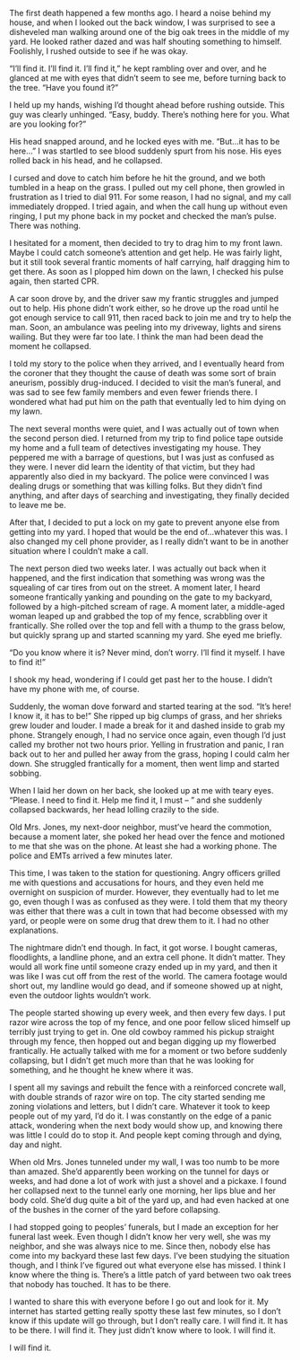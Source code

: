 The first death happened a few months ago. I heard a noise behind my house, and when I looked out the back window, I was surprised to see a disheveled man walking around one of the big oak trees in the middle of my yard. He looked rather dazed and was half shouting something to himself. Foolishly, I rushed outside to see if he was okay.

“I’ll find it. I’ll find it. I’ll find it,” he kept rambling over and over, and he glanced at me with eyes that didn’t seem to see me, before turning back to the tree. “Have you found it?”

I held up my hands, wishing I’d thought ahead before rushing outside. This guy was clearly unhinged. “Easy, buddy. There’s nothing here for you. What are you looking for?”

His head snapped around, and he locked eyes with me. “But…it has to be here…” I was startled to see blood suddenly spurt from his nose. His eyes rolled back in his head, and he collapsed.

I cursed and dove to catch him before he hit the ground, and we both tumbled in a heap on the grass. I pulled out my cell phone, then growled in frustration as I tried to dial 911. For some reason, I had no signal, and my call immediately dropped. I tried again, and when the call hung up without even ringing, I put my phone back in my pocket and checked the man’s pulse. There was nothing.

I hesitated for a moment, then decided to try to drag him to my front lawn. Maybe I could catch someone’s attention and get help. He was fairly light, but it still took several frantic moments of half carrying, half dragging him to get there. As soon as I plopped him down on the lawn, I checked his pulse again, then started CPR.

A car soon drove by, and the driver saw my frantic struggles and jumped out to help. His phone didn’t work either, so he drove up the road until he got enough service to call 911, then raced back to join me and try to help the man. Soon, an ambulance was peeling into my driveway, lights and sirens wailing. But they were far too late. I think the man had been dead the moment he collapsed.

I told my story to the police when they arrived, and I eventually heard from the coroner that they thought the cause of death was some sort of brain aneurism, possibly drug-induced. I decided to visit the man’s funeral, and was sad to see few family members and even fewer friends there. I wondered what had put him on the path that eventually led to him dying on my lawn.

The next several months were quiet, and I was actually out of town when the second person died. I returned from my trip to find police tape outside my home and a full team of detectives investigating my house. They peppered me with a barrage of questions, but I was just as confused as they were. I never did learn the identity of that victim, but they had apparently also died in my backyard. The police were convinced I was dealing drugs or something that was killing folks. But they didn’t find anything, and after days of searching and investigating, they finally decided to leave me be.

After that, I decided to put a lock on my gate to prevent anyone else from getting into my yard. I hoped that would be the end of…whatever this was. I also changed my cell phone provider, as I really didn’t want to be in another situation where I couldn’t make a call.

The next person died two weeks later. I was actually out back when it happened, and the first indication that something was wrong was the squealing of car tires from out on the street. A moment later, I heard someone frantically yanking and pounding on the gate to my backyard, followed by a high-pitched scream of rage. A moment later, a middle-aged woman leaped up and grabbed the top of my fence, scrabbling over it frantically. She rolled over the top and fell with a thump to the grass below, but quickly sprang up and started scanning my yard. She eyed me briefly.

“Do you know where it is? Never mind, don’t worry. I’ll find it myself. I have to find it!”

I shook my head, wondering if I could get past her to the house. I didn’t have my phone with me, of course.

Suddenly, the woman dove forward and started tearing at the sod. “It’s here! I know it, it has to be!” She ripped up big clumps of grass, and her shrieks grew louder and louder. I made a break for it and dashed inside to grab my phone. Strangely enough, I had no service once again, even though I’d just called my brother not two hours prior. Yelling in frustration and panic, I ran back out to her and pulled her away from the grass, hoping I could calm her down. She struggled frantically for a moment, then went limp and started sobbing.

When I laid her down on her back, she looked up at me with teary eyes. “Please. I need to find it. Help me find it, I must – ” and she suddenly collapsed backwards, her head lolling crazily to the side.

Old Mrs. Jones, my next-door neighbor, must’ve heard the commotion, because a moment later, she poked her head over the fence and motioned to me that she was on the phone. At least she had a working phone. The police and EMTs arrived a few minutes later.

This time, I was taken to the station for questioning. Angry officers grilled me with questions and accusations for hours, and they even held me overnight on suspicion of murder. However, they eventually had to let me go, even though I was as confused as they were. I told them that my theory was either that there was a cult in town that had become obsessed with my yard, or people were on some drug that drew them to it. I had no other explanations.

The nightmare didn’t end though. In fact, it got worse. I bought cameras, floodlights, a landline phone, and an extra cell phone. It didn’t matter. They would all work fine until someone crazy ended up in my yard, and then it was like I was cut off from the rest of the world. The camera footage would short out, my landline would go dead, and if someone showed up at night, even the outdoor lights wouldn’t work.

The people started showing up every week, and then every few days. I put razor wire across the top of my fence, and one poor fellow sliced himself up terribly just trying to get in. One old cowboy rammed his pickup straight through my fence, then hopped out and began digging up my flowerbed frantically. He actually talked with me for a moment or two before suddenly collapsing, but I didn’t get much more than that he was looking for something, and he thought he knew where it was.

I spent all my savings and rebuilt the fence with a reinforced concrete wall, with double strands of razor wire on top. The city started sending me zoning violations and letters, but I didn’t care. Whatever it took to keep people out of my yard, I’d do it. I was constantly on the edge of a panic attack, wondering when the next body would show up, and knowing there was little I could do to stop it. And people kept coming through and dying, day and night.

When old Mrs. Jones tunneled under my wall, I was too numb to be more than amazed. She’d apparently been working on the tunnel for days or weeks, and had done a lot of work with just a shovel and a pickaxe. I found her collapsed next to the tunnel early one morning, her lips blue and her body cold. She’d dug quite a bit of the yard up, and had even hacked at one of the bushes in the corner of the yard before collapsing.

I had stopped going to peoples’ funerals, but I made an exception for her funeral last week. Even though I didn’t know her very well, she was my neighbor, and she was always nice to me. Since then, nobody else has come into my backyard these last few days. I’ve been studying the situation though, and I think I’ve figured out what everyone else has missed. I think I know where the thing is. There’s a little patch of yard between two oak trees that nobody has touched. It has to be there.

I wanted to share this with everyone before I go out and look for it. My internet has started getting really spotty these last few minutes, so I don’t know if this update will go through, but I don’t really care. I will find it. It has to be there. I will find it. They just didn’t know where to look. I will find it.

I will find it.